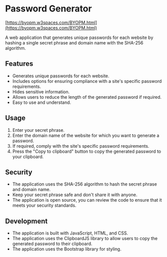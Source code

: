 # Password Generator

[https://byopm.w3spaces.com/BYOPM.html](https://byopm.w3spaces.com/BYOPM.html)

A web application that generates unique passwords for each website by hashing a single secret phrase and domain name with the SHA-256 algorithm.

## Features
- Generates unique passwords for each website.
- Includes options for ensuring compliance with a site's specific password requirements.
- Hides sensitive information.
- Allows users to reduce the length of the generated password if required.
- Easy to use and understand.

## Usage
1. Enter your secret phrase.
2. Enter the domain name of the website for which you want to generate a password.
3. If required, comply with the site's specific password requirements.
4. Press the "Copy to clipboard" button to copy the generated password to your clipboard.

## Security
- The application uses the SHA-256 algorithm to hash the secret phrase and domain name.
- Keep your secret phrase safe and don't share it with anyone.
- The application is open source, you can review the code to ensure that it meets your security standards.

## Development
- The application is built with JavaScript, HTML, and CSS.
- The application uses the ClipboardJS library to allow users to copy the generated password to their clipboard.
- The application uses the Bootstrap library for styling.
